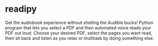 # readipy
Get the audiobook experience without shelling the Audible bucks! Python program that lets you select a PDF and then automated voice reads your PDF out loud. Choose your desired PDF, select the pages you want read, then sit back and listen as you relax or multitask by doing something else. 
